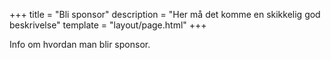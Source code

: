 +++
title = "Bli sponsor"
description = "Her må det komme en skikkelig god beskrivelse"
template = "layout/page.html"
+++

Info om hvordan man blir sponsor.
